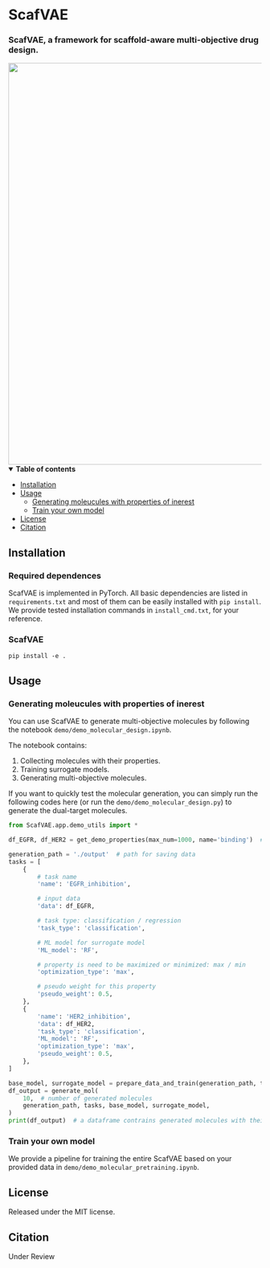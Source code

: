 # ScafVAE

### ScafVAE, a framework for scaffold-aware multi-objective drug design.

<img src="ScafVAE/img/Fig1_simple.png"  width="800" />

<details open><summary><b>Table of contents</b></summary>

- [Installation](#installation)
- [Usage](#usage)
  - [Generating moleucules with properties of inerest](#generation)
  - [Train your own model](#training)
- [License](#license)
- [Citation](#citation)
</details>


## Installation <a name="installation"></a>
### Required dependences
ScafVAE is implemented in PyTorch. All basic dependencies are listed in `requirements.txt` 
and most of them can be easily installed with `pip install`. 
We provide tested installation commands in `install_cmd.txt`, for your reference.

### ScafVAE
  ```pip install -e .```

## Usage <a name="usage"></a>

### Generating moleucules with properties of inerest <a name="generation"></a>

You can use ScafVAE to generate multi-objective molecules by following the notebook `demo/demo_molecular_design.ipynb`.

The notebook contains:
1. Collecting molecules with their properties.
2. Training surrogate models.
3. Generating multi-objective molecules.

If you want to quickly test the molecular generation, you can simply run the following codes here (or run the `demo/demo_molecular_design.py`) to generate the dual-target molecules.
```python
from ScafVAE.app.demo_utils import *

df_EGFR, df_HER2 = get_demo_properties(max_num=1000, name='binding')  # get molecules with their properties

generation_path = './output'  # path for saving data
tasks = [
    {
        # task name
        'name': 'EGFR_inhibition',

        # input data
        'data': df_EGFR,

        # task type: classification / regression
        'task_type': 'classification',

        # ML model for surrogate model
        'ML_model': 'RF',

        # property is need to be maximized or minimized: max / min
        'optimization_type': 'max',

        # pseudo weight for this property
        'pseudo_weight': 0.5,
    },
    {
        'name': 'HER2_inhibition',
        'data': df_HER2,
        'task_type': 'classification',
        'ML_model': 'RF',
        'optimization_type': 'max',
        'pseudo_weight': 0.5,
    },
]

base_model, surrogate_model = prepare_data_and_train(generation_path, tasks)
df_output = generate_mol(
    10,  # number of generated molecules
    generation_path, tasks, base_model, surrogate_model,
)
print(df_output)  # a dataframe contrains generated molecules with their properties
```


### Train your own model <a name="training"></a>

We provide a pipeline for training the entire ScafVAE based on your provided data in `demo/demo_molecular_pretraining.ipynb`.

## License <a name="license"></a>
Released under the MIT license.

## Citation <a name="citation"></a>
Under Review




